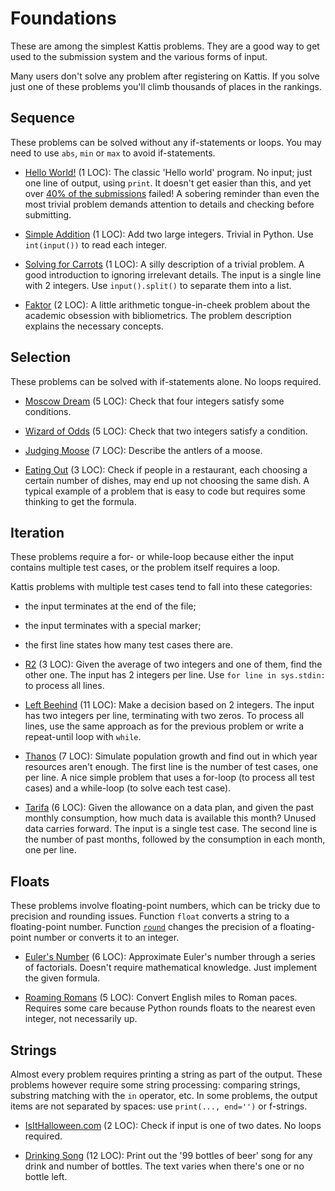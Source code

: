 # Foundations

These are among the simplest Kattis problems.
They are a good way to get used to the submission system and the
various forms of input.

Many users don't solve any problem after registering on Kattis.
If you solve just one of these problems
you'll climb thousands of places in the rankings.

## Sequence

These problems can be solved without any if-statements or loops.
You may need to use `abs`, `min` or `max` to avoid if-statements.

- [Hello World!](https://open.kattis.com/problems/hello) (1 LOC):
The classic 'Hello world' program.
No input; just one line of output, using `print`.
It doesn't get easier than this, and yet over
[40% of the submissions](https://open.kattis.com/problems/hello/statistics)
failed! A sobering reminder than even the most trivial problem demands
attention to details and checking before submitting.

- [Simple Addition](https://open.kattis.com/problems/simpleaddition) (1 LOC):
Add two large integers. Trivial in Python.
Use `int(input())` to read each integer.

- [Solving for Carrots](https://open.kattis.com/problems/carrots) (1 LOC):
A silly description of a trivial problem.
A good introduction to ignoring irrelevant details.
The input is a single line with 2 integers.
Use `input().split()` to separate them into a list.

- [Faktor](https://open.kattis.com/problems/faktor) (2 LOC):
A little arithmetic tongue-in-cheek problem about the academic obsession with
bibliometrics. The problem description explains the necessary concepts.


## Selection

These problems can be solved with if-statements alone. No loops required.

- [Moscow Dream](https://open.kattis.com/problems/moscowdream) (5 LOC):
  Check that four integers satisfy some conditions.

- [Wizard of Odds](https://open.kattis.com/problems/wizardofodds) (5 LOC):
  Check that two integers satisfy a condition.

- [Judging Moose](https://open.kattis.com/problems/judgingmoose) (7 LOC):
  Describe the antlers of a moose.

- [Eating Out](https://open.kattis.com/problems/eatingout) (3 LOC):
  Check if people in a restaurant, each choosing a certain number of dishes,
  may end up not choosing the same dish. A typical example of a problem that is
  easy to code but requires some thinking to get the formula.


## Iteration

These problems require a for- or while-loop because either
the input contains multiple test cases, or the problem itself requires a loop.

Kattis problems with multiple test cases tend to fall into these categories:
- the input terminates at the end of the file;
- the input terminates with a special marker;
- the first line states how many test cases there are.


- [R2](https://open.kattis.com/problems/r2) (3 LOC):
Given the average of two integers and one of them, find the other one.
The input has 2 integers per line.
Use `for line in sys.stdin:` to process all lines.

- [Left Beehind](https://open.kattis.com/problems/leftbeehind) (11 LOC):
Make a decision based on 2 integers.
The input has two integers per line, terminating with two zeros.
To process all lines, use the same approach as for the previous problem or
write a repeat-until loop with `while`.

- [Thanos](https://open.kattis.com/problems/thanos) (7 LOC):
Simulate population growth and find out in which year resources aren't enough.
The first line is the number of test cases, one per line.
A nice simple problem that uses a for-loop (to process all test cases)
and a while-loop (to solve each test case).

- [Tarifa](https://open.kattis.com/problems/tarifa) (6 LOC):
Given the allowance on a data plan, and given the past monthly consumption,
how much data is available this month? Unused data carries forward.
The input is a single test case. The second line is the number of past months,
followed by the consumption in each month, one per line.

<!-- - [Roaming Romans](https://open.kattis.com/problems/romans) (5 LOC): -->

## Floats

These problems involve floating-point numbers,
which can be tricky due to precision and rounding issues.
Function `float` converts a string to a floating-point number.
Function [`round`](https://docs.python.org/3/library/functions.html#round)
changes the precision of a floating-point number or converts it to an integer.

- [Euler's Number](https://open.kattis.com/problems/eulersnumber) (6 LOC):
  Approximate Euler's number through a series of factorials.
  Doesn't require mathematical knowledge. Just implement the given formula.

- [Roaming Romans](https://open.kattis.com/problems/romans) (5 LOC):
  Convert English miles to Roman paces.
  Requires some care because Python rounds floats to the nearest even integer, not necessarily up.

## Strings

Almost every problem requires printing a string as part of the output.
These problems however require some string processing: comparing strings,
substring matching with the `in` operator, etc.
In some problems, the output items are not separated by spaces:
use `print(..., end='')` or f-strings.

- [IsItHalloween.com](https://open.kattis.com/problems/isithalloween) (2 LOC):
  Check if input is one of two dates. No loops required.

- [Drinking Song](https://open.kattis.com/problems/drinkingsong) (12 LOC):
  Print out the '99 bottles of beer' song for any drink and number of bottles.
  The text varies when there's one or no bottle left.
